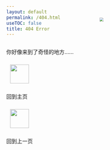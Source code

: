 ```yaml
---
layout: default
permalink: /404.html
useTOC: false
title: 404 Error
---
```


<center><img src="{{ site.baseurl }}/assets/404.svg" style="zoom: 60%; margin: -110px auto 0px auto;"/></center>

你好像来到了奇怪的地方……

<div class="card-box">
<div class="card" onclick="window.location.href='{{ site.baseurl }}/'">
    <img src="{{ site.baseurl }}/assets/home.svg" 
        height="50px" 
        style="margin: 10px; cursor:pointer;"
    />
    <p>回到主页</p>
</div>
<div class="card" onclick="window.history.back();">
    <img src="{{ site.baseurl }}/assets/back.svg"
        height="50px"
        style="margin: 10px; cursor:pointer;"
    />
    <p>回到上一页</p>
</div>
</div>